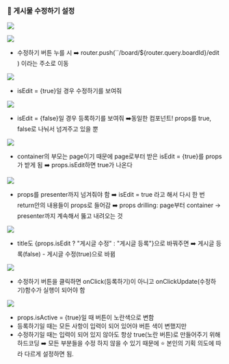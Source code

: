 ### 🌱 게시물 수정하기 설정

![](https://velog.velcdn.com/images/ahk1106/post/6f123924-7a4b-42b5-80b5-a0660df6b369/image.png)

![](https://velog.velcdn.com/images/ahk1106/post/52e126a9-30ca-4f24-ac3e-c0a644436a6d/image.png)

* 수정하기 버튼 누를 시 
➡️ router.push(``/board/${router.query.boardId}/edit` `) 이라는 주소로 이동

![](https://velog.velcdn.com/images/ahk1106/post/e3990951-8558-4905-a38f-2ca32160d0ed/image.png)

* isEdit = {true}일 경우 수정하기를 보여줘

![](https://velog.velcdn.com/images/ahk1106/post/01fb04b0-ab99-4bac-bcdc-dc9e02a4f4e0/image.png)

* isEdit = {false}일 경우 등록하기를 보여줘 
➡️동일한 컴포넌트! props를 true, false로 나눠서 넘겨주고 있을 뿐

![](https://velog.velcdn.com/images/ahk1106/post/60b8ad61-1968-4261-9dcc-1e2d6f12df44/image.png)

* container의 부모는 page이기 때문에 page로부터 받은 isEdit = {true}를 props가 받게 됨 
➡️ props.isEdit하면 true가 나온다 

![](https://velog.velcdn.com/images/ahk1106/post/df16d0a1-993e-44cc-adfe-bbc8fddd686c/image.png)

* props를 presenter까지 넘겨줘야 함 ➡️ isEdit = true 라고 해서 다시 한 번 return안의 내용들이 props로 들어감 
➡️ props drilling: page부터 container -> presenter까지 계속해서 뚫고 내려오는 것 

![](https://velog.velcdn.com/images/ahk1106/post/15abd3c1-5ab7-4279-8864-7a581eebcb2a/image.png)

* title도 {props.isEdit ? "게시글 수정" : "게시글 등록"}으로 바꿔주면 
➡️ 게시글 등록(false) - 게시글 수정(true)으로 바뀜

![](https://velog.velcdn.com/images/ahk1106/post/1aeadebc-5a5b-437a-b1a5-d8d7822d5ed0/image.png)

* 수정하기 버튼을 클릭하면 onClick(등록하기)이 아니고 onClickUpdate(수정하기)함수가 실행이 되어야 함 

![](https://velog.velcdn.com/images/ahk1106/post/6771c3a5-219a-49fc-a12c-b1cf3d8f39a3/image.png)

* props.isActive = {true}일 때 버튼이 노란색으로 변함
* 등록하기일 때는 모든 사항이 입력이 되어 있어야 버튼 색이 변했지만
* 수정하기일 때는 입력이 되어 있지 않아도 항상 true(노란 버튼)로 만들어주기 위해 하드코딩 
➡️ 모든 부분들을 수정 하지 않을 수 있기 때문에
⭐️ 본인의 기획 의도에 따라 다르게 설정하면 됨.
